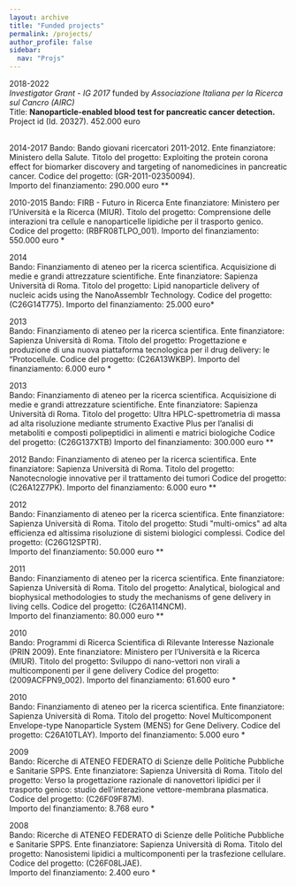 ```yaml
---
layout: archive
title: "Funded projects"
permalink: /projects/
author_profile: false
sidebar:
  nav: "Projs"
---
```


2018-2022 <br>
<em>Investigator Grant - IG 2017</em> funded by
<em>Associazione Italiana per la Ricerca sul Cancro (AIRC)</em><br>
Title: **Nanoparticle-enabled blood test for pancreatic cancer detection.**
Project id (Id. 20327).	
452.000 euro <br><br>

2014-2017 
Bando: Bando giovani ricercatori 2011-2012.
Ente finanziatore: Ministero della Salute.
Titolo del progetto: Exploiting the protein corona effect for biomarker discovery and targeting of nanomedicines in pancreatic cancer.
Codice del progetto: (GR-2011-02350094).	
Importo del finanziamento: 290.000 euro	**

2010-2015
Bando: FIRB - Futuro in Ricerca 
Ente finanziatore: Ministero per l’Università e la Ricerca (MIUR).
Titolo del progetto: Comprensione delle interazioni tra cellule e nanoparticelle lipidiche per il trasporto genico.
Codice del progetto: (RBFR08TLPO_001).
Importo del finanziamento: 550.000 euro	*

2014	
Bando: Finanziamento di ateneo per la ricerca scientifica. Acquisizione di medie e grandi attrezzature scientifiche.
Ente finanziatore: Sapienza Università di Roma.
Titolo del progetto: Lipid nanoparticle delivery of nucleic acids using the NanoAssemblr Technology.
Codice del progetto: (C26G14T775).
Importo del finanziamento: 25.000	euro*

2013	
Bando: Finanziamento di ateneo per la ricerca scientifica. 
Ente finanziatore: Sapienza Università di Roma.
Titolo del progetto: Progettazione e produzione di una nuova piattaforma tecnologica per il drug delivery: le “Protocellule.
Codice del progetto: (C26A13WKBP).
Importo del finanziamento: 6.000	euro *

2013	
Bando: Finanziamento di ateneo per la ricerca scientifica. Acquisizione di medie e grandi attrezzature scientifiche.
Ente finanziatore: Sapienza Università di Roma.
Titolo del progetto: Ultra HPLC-spettrometria di massa ad alta risoluzione mediante strumento Exactive Plus per l’analisi di metaboliti e composti polipeptidici in alimenti e matrici biologiche Codice del progetto: (C26G137XTB)
Importo del finanziamento: 300.000	 euro **

2012
Bando: Finanziamento di ateneo per la ricerca scientifica. 
Ente finanziatore: Sapienza Università di Roma.
Titolo del progetto: Nanotecnologie innovative per il trattamento dei tumori 
Codice del progetto: (C26A12Z7PK).
Importo del finanziamento: 6.000	euro **

2012	
Bando: Finanziamento di ateneo per la ricerca scientifica. 
Ente finanziatore: Sapienza Università di Roma.
Titolo del progetto: Studi "multi-omics" ad alta efficienza ed altissima risoluzione di sistemi biologici complessi.
Codice del progetto: (C26G12SPTR).	
Importo del finanziamento: 50.000	euro **

2011	
Bando: Finanziamento di ateneo per la ricerca scientifica. 
Ente finanziatore: Sapienza Università di Roma.
Titolo del progetto:  Analytical, biological and biophysical methodologies to study the mechanisms of gene delivery in living cells.
Codice del progetto: (C26A114NCM).	
Importo del finanziamento: 80.000	euro **

2010	
Bando: Programmi di Ricerca Scientifica di Rilevante Interesse Nazionale (PRIN 2009).
Ente finanziatore: Ministero per l’Università e la Ricerca (MIUR).
Titolo del progetto: Sviluppo di nano-vettori non virali a multicomponenti per il gene delivery
Codice del progetto: (2009ACFPN9_002).
Importo del finanziamento: 61.600	euro *

2010	
Bando: Finanziamento di ateneo per la ricerca scientifica. 
Ente finanziatore: Sapienza Università di Roma.
Titolo del progetto: Novel Multicomponent Envelope-type Nanoparticle System (MENS) for Gene Delivery.
Codice del progetto: C26A10TLAY).
Importo del finanziamento: 5.000	euro *

2009	
Bando: Ricerche di ATENEO FEDERATO di Scienze delle Politiche Pubbliche e Sanitarie SPPS.
Ente finanziatore: Sapienza Università di Roma.
Titolo del progetto: Verso la progettazione razionale di nanovettori lipidici per il trasporto genico: studio dell'interazione vettore-membrana plasmatica.
Codice del progetto: (C26F09F87M).	
Importo del finanziamento: 8.768	euro *

2008	
Bando: Ricerche di ATENEO FEDERATO di Scienze delle Politiche Pubbliche e Sanitarie SPPS.
Ente finanziatore: Sapienza Università di Roma.
Titolo del progetto: Nanosistemi lipidici a multicomponenti per la trasfezione cellulare.
Codice del progetto: (C26F08LJAE).	
Importo del finanziamento: 2.400	euro *

